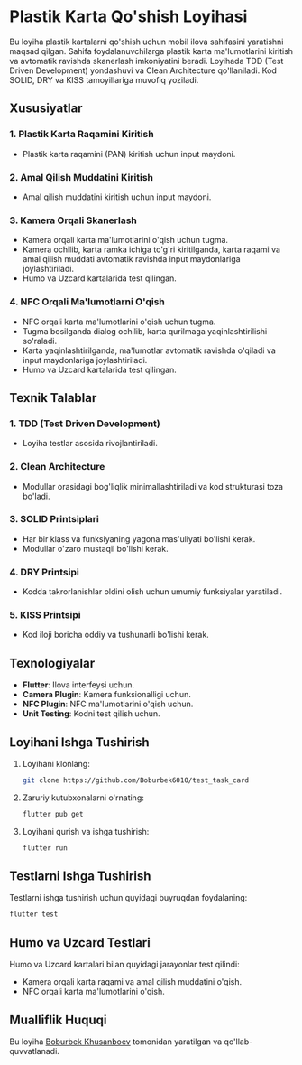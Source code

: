 # Plastik Karta Qo'shish Loyihasi

Bu loyiha plastik kartalarni qo'shish uchun mobil ilova sahifasini yaratishni maqsad qilgan. Sahifa foydalanuvchilarga plastik karta ma'lumotlarini kiritish va avtomatik ravishda skanerlash imkoniyatini beradi. Loyihada TDD (Test Driven Development) yondashuvi va Clean Architecture qo'llaniladi. Kod SOLID, DRY va KISS tamoyillariga muvofiq yoziladi.

## Xususiyatlar

### 1. Plastik Karta Raqamini Kiritish
- Plastik karta raqamini (PAN) kiritish uchun input maydoni.

### 2. Amal Qilish Muddatini Kiritish
- Amal qilish muddatini kiritish uchun input maydoni.

### 3. Kamera Orqali Skanerlash
- Kamera orqali karta ma'lumotlarini o'qish uchun tugma.
- Kamera ochilib, karta ramka ichiga to'g'ri kiritilganda, karta raqami va amal qilish muddati avtomatik ravishda input maydonlariga joylashtiriladi.
- Humo va Uzcard kartalarida test qilingan.

### 4. NFC Orqali Ma'lumotlarni O'qish
- NFC orqali karta ma'lumotlarini o'qish uchun tugma.
- Tugma bosilganda dialog ochilib, karta qurilmaga yaqinlashtirilishi so'raladi.
- Karta yaqinlashtirilganda, ma'lumotlar avtomatik ravishda o'qiladi va input maydonlariga joylashtiriladi.
- Humo va Uzcard kartalarida test qilingan.

## Texnik Talablar

### 1. TDD (Test Driven Development)
- Loyiha testlar asosida rivojlantiriladi.

### 2. Clean Architecture
- Modullar orasidagi bog'liqlik minimallashtiriladi va kod strukturasi toza bo'ladi.

### 3. SOLID Printsiplari
- Har bir klass va funksiyaning yagona mas'uliyati bo'lishi kerak.
- Modullar o'zaro mustaqil bo'lishi kerak.

### 4. DRY Printsipi
- Kodda takrorlanishlar oldini olish uchun umumiy funksiyalar yaratiladi.

### 5. KISS Printsipi
- Kod iloji boricha oddiy va tushunarli bo'lishi kerak.

## Texnologiyalar
- **Flutter**: Ilova interfeysi uchun.
- **Camera Plugin**: Kamera funksionalligi uchun.
- **NFC Plugin**: NFC ma'lumotlarini o'qish uchun.
- **Unit Testing**: Kodni test qilish uchun.

## Loyihani Ishga Tushirish
1. Loyihani klonlang:
   ```bash
   git clone https://github.com/Boburbek6010/test_task_card
   ```
2. Zaruriy kutubxonalarni o'rnating:
   ```bash
   flutter pub get
   ```
3. Loyihani qurish va ishga tushirish:
   ```bash
   flutter run
   ```

## Testlarni Ishga Tushirish
Testlarni ishga tushirish uchun quyidagi buyruqdan foydalaning:
```bash
flutter test
```

## Humo va Uzcard Testlari
Humo va Uzcard kartalari bilan quyidagi jarayonlar test qilindi:
- Kamera orqali karta raqami va amal qilish muddatini o'qish.
- NFC orqali karta ma'lumotlarini o'qish.

## Mualliflik Huquqi
Bu loyiha [Boburbek Khusanboev](https://github.com/Boburbek6010) tomonidan yaratilgan va qo'llab-quvvatlanadi.

